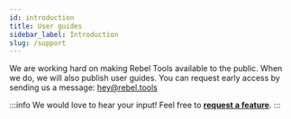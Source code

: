 ```yaml
---
id: introduction
title: User guides
sidebar_label: Introduction
slug: /support
---
```


We are working hard on making Rebel Tools available to the public. When we do, we will also publish user guides. You can request early access by sending us a message: hey@rebel.tools

:::info
We would love to hear your input! Feel free to **[request a feature](https://github.com/activisthandbook/rebeltools/issues/new?assignees=&labels=feature-request&template=feature_request.md&title=)**.
:::
